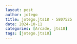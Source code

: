 ```yaml
---
layout: post
author: jotego
title: jotego.jts18 - 5807525
date: 2024-10-11
categories: [Arcade, jts18]
tags: [jotego.jts18]
---
```


